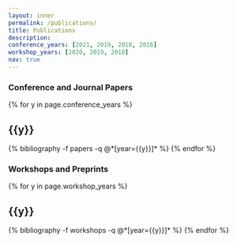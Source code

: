 ```yaml
---
layout: inner
permalink: /publications/
title: Publications
description:
conference_years: [2021, 2019, 2018, 2016]
workshop_years: [2020, 2019, 2018]
nav: true
---
```


<div class="publications">
<h3>Conference and Journal Papers</h3>
{% for y in page.conference_years %}
  <h2 class="year">{{y}}</h2>
  {% bibliography -f papers -q @*[year={{y}}]* %}
{% endfor %}

</div>

<div class="publications">
<h3>Workshops and Preprints</h3>
{% for y in page.workshop_years %}
  <h2 class="year">{{y}}</h2>
  {% bibliography -f workshops -q @*[year={{y}}]* %}
{% endfor %}

</div>

